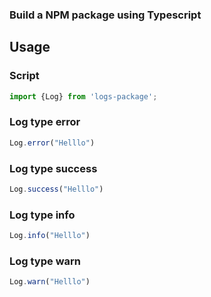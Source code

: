 ### Build a NPM package using Typescript 
## Usage
### Script

```js
import {Log} from 'logs-package';
```
###
### Log type error

```js
Log.error("Helllo")
```
###

### Log type success

```js
Log.success("Helllo")
```
###

### Log type info
```js
Log.info("Helllo")
```
###
### Log type warn

```js
Log.warn("Helllo")
```